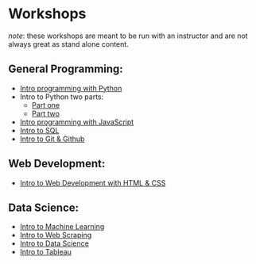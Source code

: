# Workshops

*note*: these workshops are meant to be run with an instructor and are not always great as stand alone content. 

## General Programming:

- [Intro programming with Python](https://github.com/sagecodes/intro-to-python)
- Intro to Python two parts:
    - [Part one](https://github.com/sagecodes/intro-to-python-part1)
    - [Part two](https://github.com/sagecodes/intro-to-python-part2)
- [Intro programming with JavaScript](https://github.com/sagecodes/Learn-to-code-javascript)
- [Intro to SQL](https://github.com/sagecodes/intro-to-sql)
- [Intro to Git & Github](https://github.com/sagecodes/intro-git-github)


## Web Development:

- [Intro to Web Development with HTML & CSS](https://github.com/sagecodes/learn-to-code-html-css)


## Data Science:

- [Intro to Machine Learning](https://github.com/sagecodes/intro-machine-learning)
- [Intro to Web Scraping](https://github.com/sagecodes/intro-web-scraping)
- [Intro to Data Science](https://github.com/sagecodes/intro-data-science)
- [Intro to Tableau](https://github.com/sagecodes/intro-tableau)
